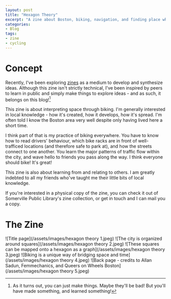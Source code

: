 ```yaml
---
layout: post
title: "Hexagon Theory"
excerpt: "A zine about Boston, biking, navigation, and finding place where you are"
categories:
- Blog
tags:
- zine
- cycling
---
```

# Concept
Recently, I've been exploring [zines](https://en.wikipedia.org/wiki/Zine) as a medium to develop and synthesize ideas. Although this zine isn't strictly technical, I've been inspired by peers to learn in public and simply make things to explore ideas - and as such, it belongs on this blog![^1]

This zine is about interpreting space through biking. I'm generally interested in local knowledge - how it's created, how it develops, how it's spread. I'm often told I know the Boston area very well despite only having lived here a short time.

I think part of that is my practice of biking everywhere. You have to know how to read drivers' behaviour, which bike racks are in front of well-trafficed locations (and therefore safe to park at), and how the streets connect to one another. You learn the major patterns of traffic flow within the city, and wave hello to friends you pass along the way. I think everyone should bike! It's great!

This zine is also about learning from and relating to others. I am greatly indebted to all my friends who've taught me their little bits of local knowledge.

If you're interested in a physical copy of the zine, you can check it out of Somerville Public Library's zine collection, or get in touch and I can mail you a copy.

# The Zine
![Title page](/assets/images/hexagon theory 1.jpeg)
![The city is organized around squares](/assets/images/hexagon theory 2.jpeg)
![These squares can be mapped onto a hexagon as a graph](/assets/images/hexagon theory 3.jpeg)
![Biking is a unique way of bridging space and time](/assets/images/hexagon theory 4.jpeg)
![Back page - credits to Allan Sadun, Femmechanics, and Queers on Wheels Boston](/assets/images/hexagon theory 5.jpeg)

[^1]: As it turns out, you can just make things. Maybe they'll be bad! But you'll have made something, and learned something!
